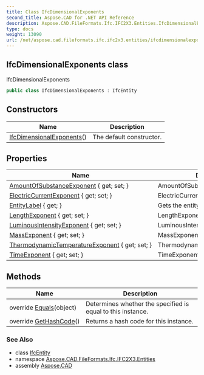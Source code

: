 ```yaml
---
title: Class IfcDimensionalExponents
second_title: Aspose.CAD for .NET API Reference
description: Aspose.CAD.FileFormats.Ifc.IFC2X3.Entities.IfcDimensionalExponents class. IfcDimensionalExponents
type: docs
weight: 13090
url: /net/aspose.cad.fileformats.ifc.ifc2x3.entities/ifcdimensionalexponents/
---
```

## IfcDimensionalExponents class

IfcDimensionalExponents

```csharp
public class IfcDimensionalExponents : IfcEntity
```

## Constructors

| Name | Description |
| --- | --- |
| [IfcDimensionalExponents](ifcdimensionalexponents/)() | The default constructor. |

## Properties

| Name | Description |
| --- | --- |
| [AmountOfSubstanceExponent](../../aspose.cad.fileformats.ifc.ifc2x3.entities/ifcdimensionalexponents/amountofsubstanceexponent/) { get; set; } | AmountOfSubstanceExponent |
| [ElectricCurrentExponent](../../aspose.cad.fileformats.ifc.ifc2x3.entities/ifcdimensionalexponents/electriccurrentexponent/) { get; set; } | ElectricCurrentExponent |
| [EntityLabel](../../aspose.cad.fileformats.ifc/ifcentity/entitylabel/) { get; } | Gets the entity label. |
| [LengthExponent](../../aspose.cad.fileformats.ifc.ifc2x3.entities/ifcdimensionalexponents/lengthexponent/) { get; set; } | LengthExponent |
| [LuminousIntensityExponent](../../aspose.cad.fileformats.ifc.ifc2x3.entities/ifcdimensionalexponents/luminousintensityexponent/) { get; set; } | LuminousIntensityExponent |
| [MassExponent](../../aspose.cad.fileformats.ifc.ifc2x3.entities/ifcdimensionalexponents/massexponent/) { get; set; } | MassExponent |
| [ThermodynamicTemperatureExponent](../../aspose.cad.fileformats.ifc.ifc2x3.entities/ifcdimensionalexponents/thermodynamictemperatureexponent/) { get; set; } | ThermodynamicTemperatureExponent |
| [TimeExponent](../../aspose.cad.fileformats.ifc.ifc2x3.entities/ifcdimensionalexponents/timeexponent/) { get; set; } | TimeExponent |

## Methods

| Name | Description |
| --- | --- |
| override [Equals](../../aspose.cad.fileformats.ifc/ifcentity/equals/)(object) | Determines whether the specified is equal to this instance. |
| override [GetHashCode](../../aspose.cad.fileformats.ifc/ifcentity/gethashcode/)() | Returns a hash code for this instance. |

### See Also

* class [IfcEntity](../../aspose.cad.fileformats.ifc/ifcentity/)
* namespace [Aspose.CAD.FileFormats.Ifc.IFC2X3.Entities](../../aspose.cad.fileformats.ifc.ifc2x3.entities/)
* assembly [Aspose.CAD](../../)


